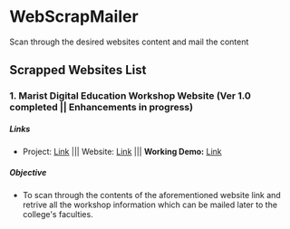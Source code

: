 # WebScrapMailer
Scan through the desired websites content and mail the content

## Scrapped Websites List

### 1. Marist Digital Education Workshop Website (Ver 1.0 completed || Enhancements in progress)
##### Links
- Project: [Link](https://github.com/vivekVells/WebScrapMailer/tree/master/MaristDigitalEducationWorkshop) ||| Website: [Link](https://www.marist.edu/it/digitaleducation/workshops.html) ||| **Working Demo:** [Link](https://github.com/vivekVells/WebScrapMailer/tree/master/MaristDigitalEducationWorkshop/demo)
##### Objective
- To scan through the contents of the aforementioned website link and retrive all the workshop information which can be mailed later to the college's faculties.
